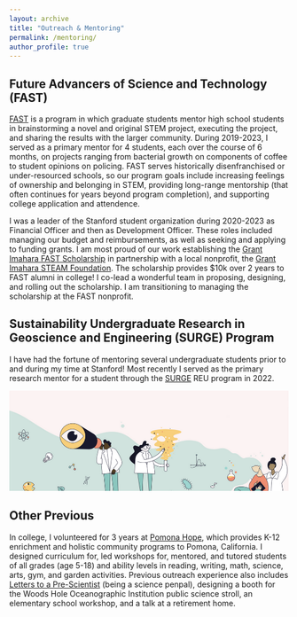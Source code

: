 ```yaml
---
layout: archive
title: "Outreach & Mentoring"
permalink: /mentoring/
author_profile: true
---
```


## Future Advancers of Science and Technology (FAST)

[FAST](https://fast.stanford.edu) is a program in which graduate students mentor high school students in brainstorming a novel and original STEM project, executing the project, and sharing the results with the larger community. During 2019-2023, I served as a primary mentor for 4 students, each over the course of 6 months, on projects ranging from bacterial growth on components of coffee to student opinions on policing. FAST serves historically disenfranchised or under-resourced schools, so our program goals include increasing feelings of ownership and belonging in STEM, providing long-range mentorship (that often continues for years beyond program completion), and supporting college application and attendence.

I was a leader of the Stanford student organization during 2020-2023 as Financial Officer and then as Development Officer. These roles included managing our budget and reimbursements, as well as seeking and applying to funding grants. I am most proud of our work establishing the [Grant Imahara FAST Scholarship](https://www.fastprogram.org/gifs) in partnership with a local nonprofit, the [Grant Imahara STEAM Foundation](https://www.grantimaharafoundation.org). The scholarship provides $10k over 2 years to FAST alumni in college! I co-lead a wonderful team in proposing, designing, and rolling out the scholarship. I am transitioning to managing the scholarship at the FAST nonprofit.

## Sustainability Undergraduate Research in Geoscience and Engineering (SURGE) Program
I have had the fortune of mentoring several undergraduate students prior to and during my time at Stanford! Most recently I served as the primary research mentor for a student through the [SURGE](https://sustainability.stanford.edu/our-community/dei/surge) REU program in 2022. 

![artwork with several scientific icons (atom, lightbulb, etc.) and several people](../images/fastdoodle.png)
## Other Previous
In college, I volunteered for 3 years at [Pomona Hope](https://www.pomonahope.org), which provides K-12 enrichment and holistic community programs to Pomona, California. I designed curriculum for, led workshops for, mentored, and tutored students of all grades (age 5-18) and ability levels in reading, writing, math, science, arts, gym, and garden activities. Previous outreach experience also includes [Letters to a Pre-Scientist](https://prescientist.org) (being a science penpal), designing a booth for the Woods Hole Oceanographic Institution public science stroll, an elementary school workshop, and a talk at a retirement home.

